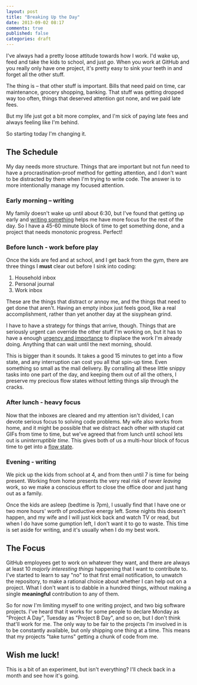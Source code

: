 ```yaml
---
layout: post
title: "Breaking Up the Day"
date: 2013-09-02 08:17
comments: true
published: false
categories: draft
---
```


I've always had a pretty loose attitude towards how I work.
I'd wake up, feed and take the kids to school, and just *go*.
When you work at GitHub and you really only have one project, it's pretty easy to sink your teeth in and forget all the other stuff.

The thing is – that other stuff is important.
Bills that need paid on time, car maintenance, grocery shopping, banking.
That stuff was getting dropped way too often, things that deserved attention got none, and we paid late fees.

But my life just got a bit more complex, and I'm sick of paying late fees and always feeling like I'm behind.

So starting today I'm changing it.

## The Schedule

My day needs more structure.
Things that are important but not fun need to have a procrastination-proof method for getting attention, and I don't want to be distracted by them when I'm trying to write code.
The answer is to more intentionally manage my focused attention.

### Early morning – writing

My family doesn't wake up until about 6:30, but I've found that getting up early and [writing something](/2012/10/24/the-best-part-of-waking-up/) helps me have more focus for the rest of the day.
So I have a 45-60 minute block of time to get something done, and a project that needs monotonic progress.
Perfect!

### Before lunch - work before play
Once the kids are fed and at school, and I get back from the gym, there are three things I **must** clear out before I sink into coding:

  1. Household inbox
  1. Personal journal
  1. Work inbox
  
These are the things that distract or annoy me, and the things that need to get done that aren't.
Having an empty inbox just feels good, like a real accomplishment, rather than yet another day at the sisyphean grind.

I have to have a strategy for things that arrive, though.
Things that are seriously urgent can override the other stuff I'm working on, but it has to have a enough [urgency and importance](http://www.mindtools.com/pages/article/newHTE_91.htm) to displace the work I'm already doing.
Anything that can wait until the next morning, should.

This is bigger than it sounds.
It takes a good 15 minutes to get into a flow state, and any interruption can cost you all that spin-up time.
Even something so small as the mail delivery.
By corralling all these little snippy tasks into one part of the day, and keeping them out of all the others, I preserve my precious flow states without letting things slip through the cracks.

### After lunch - heavy focus
Now that the inboxes are cleared and my attention isn't divided, I can devote serious focus to solving code problems.
My wife also works from home, and it might be possible that we distract each other with stupid cat GIFs from time to time, but we've agreed that from lunch until school lets out is *uninterruptible time*.
This gives both of us a multi-hour block of focus time to get into a [flow state](http://psygrammer.com/2011/02/10/the-flow-programming-in-ecstasy/).

### Evening - writing
We pick up the kids from school at 4, and from then until 7 is time for being present.
Working from home presents the very real risk of never *leaving* work, so we make a conscious effort to close the office door and just hang out as a family.

Once the kids are asleep (bedtime is 7pm), I usually find that I have one or two more hours' worth of productive energy left.
Some nights this doesn't happen, and my wife and I will just kick back and watch TV or read, but when I do have some gumption left, I don't want it to go to waste.
This time is set aside for writing, and it's usually when I do my best work.

## The Focus
GitHub employees get to work on whatever they want, and there are always at least 10 *majorly interesting things* happening that I want to contribute to.
I've started to learn to say "no" to that first email notification, to unwatch the repository, to make a rational choice about whether I can help out on a project.
What I don't want is to dabble in a hundred things, without making a single **meaningful** contribution to any of them.

So for now I'm limiting myself to one writing project, and two big software projects.
I've heard that it works for some people to declare Monday as "Project A Day", Tuesday as "Project B Day", and so on, but I don't think that'll work for me.
The only way to be fair to the projects I'm involved in is to be constantly available, but only shipping one thing at a time.
This means that my projects "take turns" getting a chunk of code from me.

## Wish me luck!

This is a bit of an experiment, but isn't everything?
I'll check back in a month and see how it's going.
